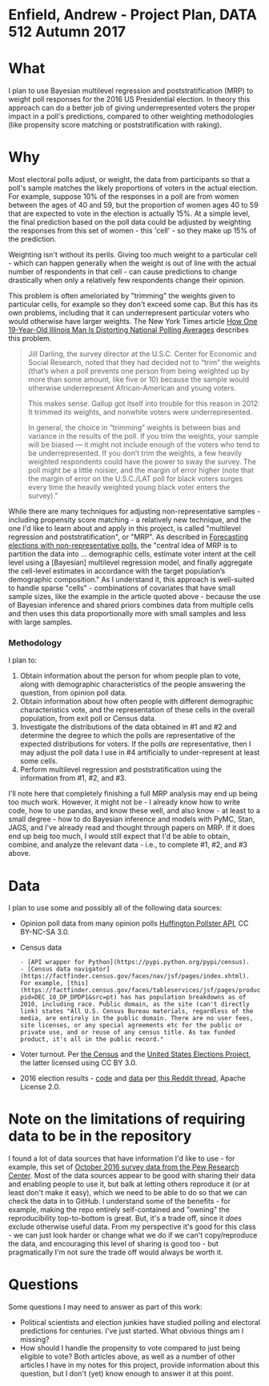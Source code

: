 # Enfield, Andrew - Project Plan, DATA 512 Autumn 2017

# What

I plan to use Bayesian multilevel regression and poststratification (MRP) to weight poll responses for the 2016 US Presidential election. In theory this approach can do a better job of giving underrepresented voters the proper impact in a poll's predictions, compared to other weighting methodologies (like propensity score matching or poststratification with raking).

# Why

Most electoral polls adjust, or weight, the data from participants so that a poll's sample matches the likely proportions of voters in the actual election. For example, suppose 10% of the responses in a poll are from women between the ages of 40 and 59, but the proportion of women ages 40 to 59 that are expected to vote in the election is actually 15%. At a simple level, the final prediction based on the poll data could be adjusted by weighting the responses from this set of women - this 'cell' - so they make up 15% of the prediction.

Weighting isn't without its perils. Giving too much weight to a particular cell - which can happen generally when the weight is out of line with the actual number of respondents in that cell - can cause predictions to change drastically when only a relatively few respondents change their opinion. 

This problem is often ameloriated by "trimming" the weights given to particular cells, for example so they don't exceed some cap. But this has its own problems, including that it can underrepresent particular voters who would otherwise have larger weights. The New York Times article [How One 19-Year-Old Illinois Man Is Distorting National Polling Averages][] describes this problem.  
 
> Jill Darling, the survey director at the U.S.C. Center for Economic and Social Research, noted that they had decided not to “trim” the weights (that’s when a poll prevents one person from being weighted up by more than some amount, like five or 10) because the sample would otherwise underrepresent African-American and young voters.
>
> This makes sense. Gallup got itself into trouble for this reason in 2012: It trimmed its weights, and nonwhite voters were underrepresented.
>
> In general, the choice in “trimming” weights is between bias and variance in the results of the poll. If you trim the weights, your sample will be biased — it might not include enough of the voters who tend to be underrepresented. If you don’t trim the weights, a few heavily weighted respondents could have the power to sway the survey. The poll might be a little noisier, and the margin of error higher (note that the margin of error on the U.S.C./LAT poll for black voters surges every time the heavily weighted young black voter enters the survey)."

While there are many techniques for adjusting non-representative samples - including propensity score matching - a relatively new technique, and the one I'd like to learn about and apply in this project, is called "multilevel regression and poststratification", or "MRP". As described in [Forecasting elections with non-representative polls][], the "central idea of MRP is to partition the data into ... demographic cells, estimate voter intent at the cell level using a [Bayesian] multilevel regression model, and finally aggregate the cell-level estimates in accordance with the target population’s demographic composition." As I understand it, this approach is well-suited to handle sparse "cells" - combinations of covariates that have small sample sizes, like the example in the article quoted above - because the use of Bayesian inference and shared priors combines data from multiple cells and then uses this data proportionally more with small samples and less with large samples. 

### Methodology 

I plan to:

1. Obtain information about the person for whom people plan to vote, along with demographic characteristics of the people answering the question, from opinion poll data.
2. Obtain information about how often people with different demographic characteristics vote, and the representation of these cells in the overall population, from exit poll or Census data.
3. Investigate the distributions of the data obtained in #1 and #2 and determine the degree to which the polls are representative of the expected distributions for voters. If the polls _are_ representative, then I may adjust the poll data I use in #4 artificially to under-represent at least some cells.
4. Perform multilevel regression and poststratification using the information from #1, #2, and #3.

I'll note here that completely finishing a full MRP analysis may end up being too much work. However, it might not be - I already know how to write code, how to use pandas, and know these well, and also know - at least to a small degree - how to do Bayesian inference and models with PyMC, Stan, JAGS, and I've already read and thought through papers on MRP. If it does end up beig too much, I would still expect that I'd be able to obtain, combine, and analyze the relevant data - i.e., to complete #1, #2, and #3 above.

# Data

I plan to use some and possibly all of the following data sources:

- Opinion poll data from many opinion polls [Huffington Pollster API](http://elections.huffingtonpost.com/pollster/api/v2), CC BY-NC-SA 3.0. 
- Census data

	  - [API wrapper for Python](https://pypi.python.org/pypi/census).
	  - [Census data navigator](https://factfinder.census.gov/faces/nav/jsf/pages/index.xhtml). For example, [this](https://factfinder.census.gov/faces/tableservices/jsf/pages/productview.xhtml?pid=DEC_10_DP_DPDP1&src=pt) has has population breakdowns as of 2010, including race. Public domain, as the site (can't directly link) states "All U.S. Census Bureau materials, regardless of the media, are entirely in the public domain. There are no user fees, site licenses, or any special agreements etc for the public or private use, and or reuse of any census title. As tax funded product, it's all in the public record." 

- Voter turnout. Per [the Census](https://www.census.gov/data/tables/time-series/demo/voting-and-registration/p20-580.html) and the [United States Elections Project](http://www.electproject.org/home/voter-turnout/voter-turnout-data), the latter licensed using CC BY 3.0.
- 2016 election results - [code](https://github.com/aaronhoffman/ParseNytElection2016) and [data](https://drive.google.com/open?id=0BwgLvVq0rcS7Q2NjLXlNMTk0d00) per [this Reddit thread](https://www.reddit.com/r/datasets/comments/5bzrda/election_polls_dataset/?st=j9ophiua&sh=181138f3), Apache License 2.0. 

# Note on the limitations of requiring data to be in the repository

I found a lot of data sources that have information I'd like to use - for example, this set of [October 2016 survey data from the Pew Research Center](http://www.people-press.org/dataset/october-2016-political-survey). Most of the data sources appear to be good with sharing their data and enabling people to use it, but balk at letting others reproduce it (or at least don't make it easy), which we need to be able to do so that we can check the data in to GitHub. I understand some of the benefits - for example, making the repo entirely self-contained and "owning" the reproducibility top-to-bottom is great. But, it's a trade off, since it _does_ exclude otherwise useful data. From my perspective it's good for this class - we can just look harder or change what we do if we can't copy/reproduce the data, and encouraging this level of sharing is good too - but pragmatically I'm not sure the trade off would always be worth it. 

# Questions

Some questions I may need to answer as part of this work:

- Political scientists and election junkies have studied polling and electoral predictions for centuries. I've just started. What obvious things am I missing?
- How should I handle the propensity to vote compared to just being eligible to vote? Both articles above, as well as a number of other articles I have in my notes for this project, provide information about this question, but I don't (yet) know enough to answer it at this point.



[How One 19-Year-Old Illinois Man Is Distorting National Polling Averages]: https://www.nytimes.com/2016/10/13/upshot/how-one-19-year-old-illinois-man-is-distorting-national-polling-averages.html
[Forecasting elections with non-representative polls]: https://www.microsoft.com/en-us/research/wp-content/uploads/2016/04/forecasting-with-nonrepresentative-polls.pdf
